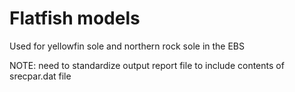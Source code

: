 # Flatfish models

Used for yellowfin sole and northern rock sole in the EBS

NOTE: need to standardize output report file to include contents of srecpar.dat file

